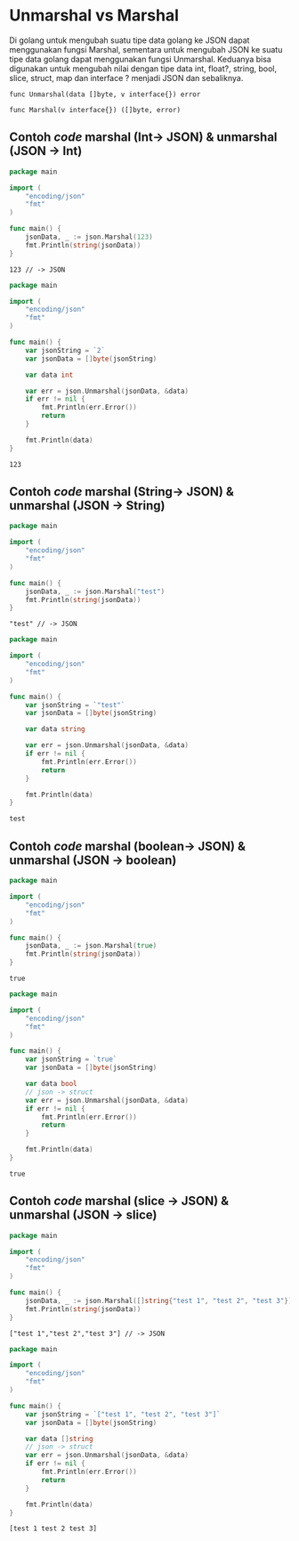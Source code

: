 # Unmarshal vs Marshal

Di golang untuk mengubah suatu tipe data golang ke JSON dapat menggunakan fungsi Marshal, sementara untuk mengubah JSON ke suatu tipe data golang dapat menggunakan fungsi Unmarshal. Keduanya bisa digunakan untuk mengubah nilai dengan tipe data int, float?, string, bool, slice, struct, map dan interface ? menjadi JSON dan sebaliknya.

```
func Unmarshal(data []byte, v interface{}) error
```

```
func Marshal(v interface{}) ([]byte, error)
```

## Contoh _code_ marshal (Int-> JSON) & unmarshal (JSON -> Int)

```go
package main

import (
    "encoding/json"
    "fmt"
)

func main() {
    jsonData, _ := json.Marshal(123)
    fmt.Println(string(jsonData))
}
```

```
123 // -> JSON
```

```go
package main

import (
    "encoding/json"
    "fmt"
)

func main() {
    var jsonString = `2`
    var jsonData = []byte(jsonString)

    var data int

    var err = json.Unmarshal(jsonData, &data)
    if err != nil {
        fmt.Println(err.Error())
        return
    }

    fmt.Println(data)
}
```

```
123
```

## Contoh _code_ marshal (String-> JSON) & unmarshal (JSON -> String)

```go
package main

import (
    "encoding/json"
    "fmt"
)

func main() {
    jsonData, _ := json.Marshal("test")
    fmt.Println(string(jsonData))
}
```

```
"test" // -> JSON
```

```go
package main

import (
    "encoding/json"
    "fmt"
)

func main() {
    var jsonString = `"test"`
    var jsonData = []byte(jsonString)

    var data string

    var err = json.Unmarshal(jsonData, &data)
    if err != nil {
        fmt.Println(err.Error())
        return
    }

    fmt.Println(data)
}
```

```
test
```

## Contoh _code_ marshal (boolean-> JSON) & unmarshal (JSON -> boolean)

```go
package main

import (
    "encoding/json"
    "fmt"
)

func main() {
    jsonData, _ := json.Marshal(true)
    fmt.Println(string(jsonData))
}
```

```
true
```

```go
package main

import (
    "encoding/json"
    "fmt"
)

func main() {
    var jsonString = `true`
    var jsonData = []byte(jsonString)

    var data bool
    // json -> struct
    var err = json.Unmarshal(jsonData, &data)
    if err != nil {
        fmt.Println(err.Error())
        return
    }

    fmt.Println(data)
}
```

```
true
```

## Contoh _code_ marshal (slice -> JSON) & unmarshal (JSON -> slice)

```go
package main

import (
    "encoding/json"
    "fmt"
)

func main() {
    jsonData, _ := json.Marshal([]string{"test 1", "test 2", "test 3"})
    fmt.Println(string(jsonData))
}
```

```
["test 1","test 2","test 3"] // -> JSON
```

```go
package main

import (
    "encoding/json"
    "fmt"
)

func main() {
    var jsonString = `["test 1", "test 2", "test 3"]`
    var jsonData = []byte(jsonString)

    var data []string
    // json -> struct
    var err = json.Unmarshal(jsonData, &data)
    if err != nil {
        fmt.Println(err.Error())
        return
    }

    fmt.Println(data)
}
```

```
[test 1 test 2 test 3]
```
